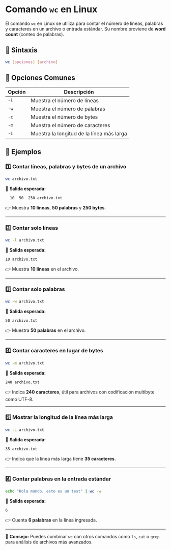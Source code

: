 # Comando `wc` en Linux

El comando `wc` en Linux se utiliza para contar el número de líneas, palabras y caracteres en un archivo o entrada estándar. Su nombre proviene de **word count** (conteo de palabras).

## 📌 **Sintaxis**
```bash
wc [opciones] [archivo]
```

## 📌 **Opciones Comunes**

| Opción  | Descripción |
|---------|------------|
| `-l`    | Muestra el número de líneas |
| `-w`    | Muestra el número de palabras |
| `-c`    | Muestra el número de bytes |
| `-m`    | Muestra el número de caracteres |
| `-L`    | Muestra la longitud de la línea más larga |

## 📌 **Ejemplos**

### 1️⃣ Contar líneas, palabras y bytes de un archivo
```bash
wc archivo.txt
```
📌 **Salida esperada:**
```
  10  50  250 archivo.txt
```
👉 Muestra **10 líneas**, **50 palabras** y **250 bytes**.

---

### 2️⃣ Contar solo líneas
```bash
wc -l archivo.txt
```
📌 **Salida esperada:**
```
10 archivo.txt
```
👉 Muestra **10 líneas** en el archivo.

---

### 3️⃣ Contar solo palabras
```bash
wc -w archivo.txt
```
📌 **Salida esperada:**
```
50 archivo.txt
```
👉 Muestra **50 palabras** en el archivo.

---

### 4️⃣ Contar caracteres en lugar de bytes
```bash
wc -m archivo.txt
```
📌 **Salida esperada:**
```
240 archivo.txt
```
👉 Indica **240 caracteres**, útil para archivos con codificación multibyte como UTF-8.

---

### 5️⃣ Mostrar la longitud de la línea más larga
```bash
wc -L archivo.txt
```
📌 **Salida esperada:**
```
35 archivo.txt
```
👉 Indica que la línea más larga tiene **35 caracteres**.

---

### 6️⃣ Contar palabras en la entrada estándar
```bash
echo "Hola mundo, esto es un test" | wc -w
```
📌 **Salida esperada:**
```
6
```
👉 Cuenta **6 palabras** en la línea ingresada.

---

🔹 **Consejo:** Puedes combinar `wc` con otros comandos como `ls`, `cat` o `grep` para análisis de archivos más avanzados.

